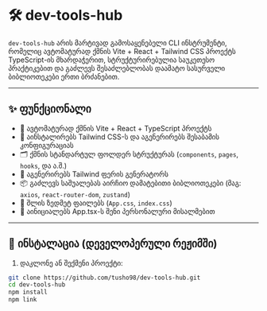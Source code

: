 # 🛠️ dev-tools-hub

`dev-tools-hub` არის მარტივად გამოსაყენებელი CLI ინსტრუმენტი, რომელიც ავტომატურად ქმნის Vite + React + Tailwind CSS პროექტს TypeScript-ის მხარდაჭერით, სტრუქტურირებულია საუკეთესო პრაქტიკებით და გაძლევს შესაძლებლობას დაამატო სასურველი ბიბლიოთეკები ერთი ბრძანებით.

---

## ✨ ფუნქციონალი

- 🔧 ავტომატურად ქმნის Vite + React + TypeScript პროექტს
- 🎨 აინსტალირებს Tailwind CSS-ს და აგენერირებს შესაბამის კონფიგურაციას
- 🗂️ ქმნის სტანდარტულ ფოლდერ სტრუქტურას (`components`, `pages`, `hooks`, და ა.შ.)
- 🌈 აგენერირებს Tailwind ფერის გენერატორს
- 📦 გაძლევს საშუალებას აირჩიო დამატებითი ბიბლიოთეკები (მაგ: `axios`, `react-router-dom`, `zustand`)
- 🧹 შლის ზედმეტ ფაილებს (`App.css`, `index.css`)
- 👋 აინიციალებს App.tsx-ს შენი პერსონალური მისალმებით

---

## 🚀 ინსტალაცია (დეველოპერული რეჟიმში)

1. დაკლონე ან შექმენი პროექტი:

```bash
git clone https://github.com/tusho98/dev-tools-hub.git
cd dev-tools-hub
npm install
npm link
